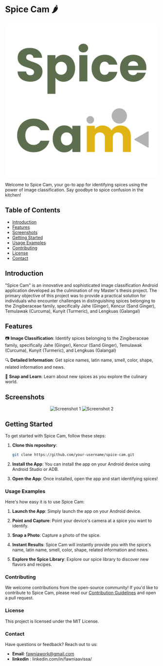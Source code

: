 # Spice Cam 🌶️

<p align="center">
  <img src= "images/logo.png" alt="Spice Cam Logo">
</p>

Welcome to Spice Cam, your go-to app for identifying spices using the power of image classification. Say goodbye to spice confusion in the kitchen!

## Table of Contents
- [Introduction](#introduction)
- [Features](#features)
- [Screenshots](#screenshots)
- [Getting Started](#getting-started)
- [Usage Examples](#usage-examples)
- [Contributing](#contributing)
- [License](#license)
- [Contact](#contact)

## Introduction

"Spice Cam" is an innovative and sophisticated image classification Android application developed as the culmination of my Master's thesis project. The primary objective of this project was to provide a practical solution for individuals who encounter challenges in distinguishing spices belonging to the Zingiberaceae family, specifically Jahe (Ginger), Kencur (Sand Ginger), Temulawak (Curcuma), Kunyit (Turmeric), and Lengkuas (Galangal)

## Features

📷 **Image Classification**: Identify spices belonging to the Zingiberaceae family, specifically Jahe (Ginger), Kencur (Sand Ginger), Temulawak (Curcuma), Kunyit (Turmeric), and Lengkuas (Galangal)  

🔍 **Detailed Information**: Get spice names, latin name, smell, color, shape, related information and news. 

📸 **Snap and Learn**: Learn about new spices as you explore the culinary world.

## Screenshots

<p align="center">
  <img src="screenshot1.png" alt="Screenshot 1" width="250">
  <img src="screenshot2.png" alt="Screenshot 2" width="250">
</p>

## Getting Started

To get started with Spice Cam, follow these steps:

1. **Clone this repository**:
   ```bash
   git clone https://github.com/your-username/spice-cam.git
2. **Install the App**: You can install the app on your Android device using Android Studio or ADB.

3. **Open the App**: Once installed, open the app and start identifying spices!

### Usage Examples

Here's how easy it is to use Spice Cam:

1. **Launch the App**: Simply launch the app on your Android device.

2. **Point and Capture**: Point your device's camera at a spice you want to identify.

3. **Snap a Photo**: Capture a photo of the spice.

4. **Instant Results**: Spice Cam will instantly provide you with the spice's name, latin name, smell, color, shape, related information and news.

5. **Explore the Spice Library**: Explore our spice library to discover new flavors and recipes.

### Contributing

We welcome contributions from the open-source community! If you'd like to contribute to Spice Cam, please read our [Contribution Guidelines](CONTRIBUTING.md) and open a pull request.

### License

This project is licensed under the MIT License.

### Contact

Have questions or feedback? Reach out to us:

- **Email**: fawniawork@gmail.com
- **linkedin** : linkedin.com/in/fawniaavissa/
